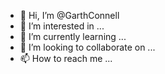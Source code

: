 - 👋 Hi, I’m @GarthConnell
- 👀 I’m interested in ...
- 🌱 I’m currently learning ...
- 💞️ I’m looking to collaborate on ...
- 📫 How to reach me ...

<!---
GarthConnell/GarthConnell is a ✨ special ✨ repository because its `README.md` (this file) appears on your GitHub profile.
You can click the Preview link to take a look at your changes.
--->
